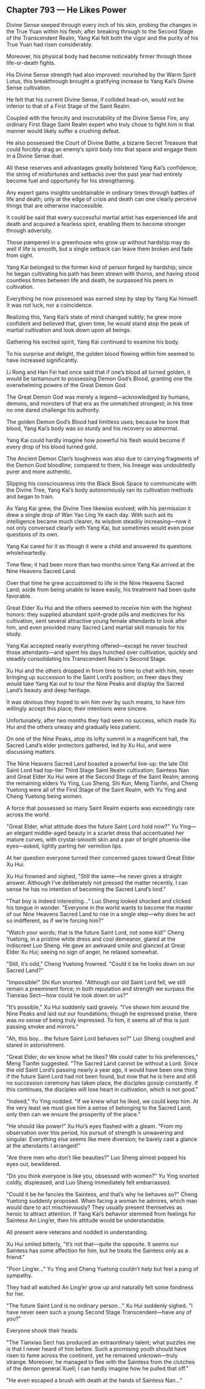 ## Chapter 793 — He Likes Power

Divine Sense seeped through every inch of his skin, probing the changes in the True Yuan within his flesh; after breaking through to the Second Stage of the Transcendent Realm, Yang Kai felt both the vigor and the purity of his True Yuan had risen considerably.

Moreover, his physical body had become noticeably firmer through those life-or-death fights.

His Divine Sense strength had also improved: nourished by the Warm Spirit Lotus, this breakthrough brought a gratifying increase to Yang Kai’s Divine Sense cultivation.

He felt that his current Divine Sense, if collided head-on, would not be inferior to that of a First Stage of the Saint Realm.

Coupled with the ferocity and inscrutability of the Divine Sense Fire, any ordinary First Stage Saint Realm expert who truly chose to fight him in that manner would likely suffer a crushing defeat.

He also possessed the Court of Divine Battle, a bizarre Secret Treasure that could forcibly drag an enemy’s spirit body into that space and engage them in a Divine Sense duel.

All these reserves and advantages greatly bolstered Yang Kai’s confidence; the string of misfortunes and setbacks over the past year had entirely become fuel and opportunity for his strengthening.

Any expert gains insights unobtainable in ordinary times through battles of life and death; only at the edge of crisis and death can one clearly perceive things that are otherwise inaccessible.

It could be said that every successful martial artist has experienced life and death and acquired a fearless spirit, enabling them to become stronger through adversity.

Those pampered in a greenhouse who grow up without hardship may do well if life is smooth, but a single setback can leave them broken and fade from sight.

Yang Kai belonged to the former kind of person forged by hardship; since he began cultivating his path has been strewn with thorns, and having stood countless times between life and death, he surpassed his peers in cultivation.

Everything he now possessed was earned step by step by Yang Kai himself. It was not luck, nor a coincidence.

Realizing this, Yang Kai’s state of mind changed subtly; he grew more confident and believed that, given time, he would stand atop the peak of martial cultivation and look down upon all beings.

Gathering his excited spirit, Yang Kai continued to examine his body.

To his surprise and delight, the golden blood flowing within him seemed to have increased significantly.

Li Rong and Han Fei had once said that if one’s blood all turned golden, it would be tantamount to possessing Demon God’s Blood, granting one the overwhelming powers of the Great Demon God.

The Great Demon God was merely a legend—acknowledged by humans, demons, and monsters of that era as the unmatched strongest; in his time no one dared challenge his authority.

The golden Demon God’s Blood had limitless uses; because he bore that blood, Yang Kai’s body was so sturdy and his recovery so abnormal.

Yang Kai could hardly imagine how powerful his flesh would become if every drop of his blood turned gold.

The Ancient Demon Clan’s toughness was also due to carrying fragments of the Demon God bloodline; compared to them, his lineage was undoubtedly purer and more authentic.

Slipping his consciousness into the Black Book Space to communicate with the Divine Tree, Yang Kai’s body autonomously ran its cultivation methods and began to train.

As Yang Kai grew, the Divine Tree likewise evolved; with his permission it drew a single drop of Wan Yao Ling Ye each day. With such aid its intelligence became much clearer, its wisdom steadily increasing—now it not only conversed clearly with Yang Kai, but sometimes would even pose questions of its own.

Yang Kai cared for it as though it were a child and answered its questions wholeheartedly.

Time flew; it had been more than two months since Yang Kai arrived at the Nine Heavens Sacred Land.

Over that time he grew accustomed to life in the Nine Heavens Sacred Land; aside from being unable to leave easily, his treatment had been quite favorable.

Great Elder Xu Hui and the others seemed to receive him with the highest honors: they supplied abundant spirit-grade pills and medicines for his cultivation, sent several attractive young female attendants to look after him, and even provided many Sacred Land martial skill manuals for his study.

Yang Kai accepted nearly everything offered—except he never touched those attendants—and spent his days hunched over cultivation, quickly and steadily consolidating his Transcendent Realm's Second Stage.

Xu Hui and the others dropped in from time to time to chat with him, never bringing up succession to the Saint Lord’s position; on freer days they would take Yang Kai out to tour the Nine Peaks and display the Sacred Land’s beauty and deep heritage.

It was obvious they hoped to win him over by such means, to have him willingly accept this place; their intentions were sincere.

Unfortunately, after two months they had seen no success, which made Xu Hui and the others uneasy and gradually less patient.

On one of the Nine Peaks, atop its lofty summit in a magnificent hall, the Sacred Land’s elder protectors gathered, led by Xu Hui, and were discussing matters.

The Nine Heavens Sacred Land boasted a powerful line-up: the late Old Saint Lord had top-tier Third Stage Saint Realm cultivation; Saintess Nan and Great Elder Xu Hui were at the Second Stage of the Saint Realm; among the remaining elders Yu Ying, Luo Sheng, Shi Kun, Meng Tianfei, and Cheng Yuetong were all of the First Stage of the Saint Realm, with Yu Ying and Cheng Yuetong being women.

A force that possessed so many Saint Realm experts was exceedingly rare across the world.

"Great Elder, what attitude does the future Saint Lord hold now?" Yu Ying—an elegant middle-aged beauty in a scarlet dress that accentuated her mature curves, with crystal-smooth skin and a pair of bright phoenix-like eyes—asked, lightly parting her vermilion lips.

At her question everyone turned their concerned gazes toward Great Elder Xu Hui.

Xu Hui frowned and sighed, "Still the same—he never gives a straight answer. Although I’ve deliberately not pressed the matter recently, I can sense he has no intention of becoming the Sacred Land’s lord."

"That boy is indeed interesting…" Luo Sheng looked shocked and clicked his tongue in wonder. "Everyone in the world wants to become the master of our Nine Heavens Sacred Land to rise in a single step—why does he act so indifferent, as if we’re forcing him?"

"Watch your words; that is the future Saint Lord, not some kid!" Cheng Yuetong, in a pristine white dress and cool demeanor, glared at the indiscreet Luo Sheng. He gave an awkward smile and glanced at Great Elder Xu Hui; seeing no sign of anger, he relaxed somewhat.

"Still, it’s odd," Cheng Yuetong frowned. "Could it be he looks down on our Sacred Land?"

"Impossible!" Shi Kun snorted. "Although our old Saint Lord fell, we still remain a preeminent force; in both reputation and strength we surpass the Tianxiao Sect—how could he look down on us?"

"It’s possible," Xu Hui suddenly said gravely. "I’ve shown him around the Nine Peaks and laid out our foundations; though he expressed praise, there was no sense of being truly impressed. To him, it seems all of this is just passing smoke and mirrors."

"Ah, this boy… the future Saint Lord behaves so?" Luo Sheng coughed and stared in astonishment.

"Great Elder, do we know what he likes? We could cater to his preferences," Meng Tianfei suggested. "The Sacred Land cannot be without a Lord. Since the old Saint Lord’s passing nearly a year ago, it would have been one thing if the future Saint Lord had not been found, but now that he is here and still no succession ceremony has taken place, the disciples gossip constantly. If this continues, the disciples will lose heart in cultivation, which is not good."

"Indeed," Yu Ying nodded. "If we knew what he liked, we could keep him. At the very least we must give him a sense of belonging to the Sacred Land; only then can we ensure the prosperity of the place."

"He should like power!" Xu Hui’s eyes flashed with a gleam. "From my observation over this period, his pursuit of strength is unwavering and singular. Everything else seems like mere diversion; he barely cast a glance at the attendants I arranged!"

"Are there men who don’t like beauties?" Luo Sheng almost popped his eyes out, bewildered.

"Do you think everyone is like you, obsessed with women?" Yu Ying snorted coldly, displeased, and Luo Sheng immediately felt embarrassed.

"Could it be he fancies the Saintess, and that’s why he behaves so?" Cheng Yuetong suddenly proposed. When facing a woman he admires, which man would dare to act mischievously? They usually present themselves as heroic to attract attention. If Yang Kai’s behavior stemmed from feelings for Saintess An Ling’er, then his attitude would be understandable.

All present were veterans and nodded in understanding.

Xu Hui smiled bitterly, "It’s not that—quite the opposite. It seems our Saintess has some affection for him, but he treats the Saintess only as a friend."

"Poor Ling’er…" Yu Ying and Cheng Yuetong couldn’t help but feel a pang of sympathy.

They had all watched An Ling’er grow up and naturally felt some fondness for her.

"The future Saint Lord is no ordinary person…" Xu Hui suddenly sighed. "I have never seen such a young Second Stage Transcendent—have any of you?"

Everyone shook their heads.

"The Tianxiao Sect has produced an extraordinary talent; what puzzles me is that I never heard of him before. Such a promising youth should have risen to fame across the continent, yet he remained unknown—truly strange. Moreover, he managed to flee with the Saintess from the clutches of the demon general Xueli; I can hardly imagine how he pulled that off."

"He even escaped a brush with death at the hands of Saintess Nan…"